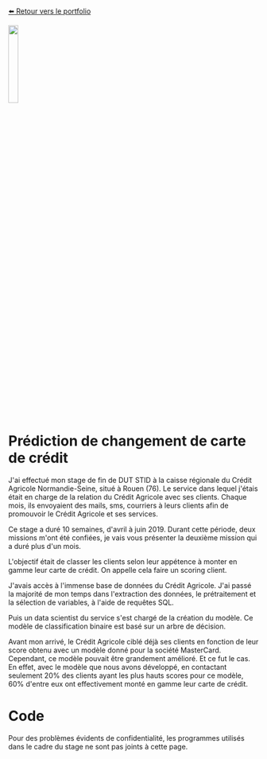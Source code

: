 [:arrow_left: Retour vers le portfolio](https://github.com/ThibaultLanthiez/Portfolio)

<img src="https://www.femmesetchallenges.fr/wp-content/uploads/2019/08/cans-sans-signature-recadre-300x240.png" width="20%" and height="20%"/>

# Prédiction de changement de carte de crédit

J'ai effectué mon stage de fin de DUT STID à la caisse régionale du Crédit Agricole Normandie-Seine, situé à Rouen (76). Le service dans lequel j'étais était en charge de la relation du Crédit Agricole avec ses clients. Chaque mois, ils envoyaient des mails, sms, courriers à leurs clients afin de promouvoir le Crédit Agricole et ses services. 

Ce stage a duré 10 semaines, d'avril à juin 2019. Durant cette période, deux missions m'ont été confiées, je vais vous présenter la deuxième mission qui a duré plus d'un mois.

L'objectif était de classer les clients selon leur appétence à monter en gamme leur carte de crédit. On appelle cela faire un scoring client. 

J'avais accès à l'immense base de données du Crédit Agricole. J'ai passé la majorité de mon temps dans l'extraction des données, le prétraitement et la sélection de variables, à l'aide de requêtes SQL. 

Puis un data scientist du service s'est chargé de la création du modèle. Ce modèle de classification binaire est basé sur un arbre de décision.

Avant mon arrivé, le Crédit Agricole ciblé déjà ses clients en fonction de leur score obtenu avec un modèle donné pour la société MasterCard. Cependant, ce modèle pouvait être grandement amélioré. Et ce fut le cas. En effet, avec le modèle que nous avons développé, en contactant seulement 20% des clients ayant les plus hauts scores pour ce modèle, 60% d'entre eux ont effectivement monté en gamme leur carte de crédit. 

# Code

Pour des problèmes évidents de confidentialité, les programmes utilisés dans le cadre du stage ne sont pas joints à cette page.  
